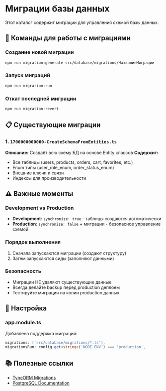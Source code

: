 # Миграции базы данных

Этот каталог содержит миграции для управления схемой базы данных.

## 🚀 Команды для работы с миграциями

### Создание новой миграции
```bash
npm run migration:generate src/database/migrations/НазваниеМиграции
```

### Запуск миграций
```bash
npm run migration:run
```

### Откат последней миграции
```bash
npm run migration:revert
```

## 📋 Существующие миграции

### 1. `1700000000000-CreateSchemaFromEntities.ts`
**Описание:** Создаёт всю схему БД на основе Entity классов
**Содержит:**
- Все таблицы (users, products, orders, cart, favorites, etc.)
- Enum типы (user_role_enum, order_status_enum)
- Внешние ключи и связи
- Индексы для производительности

## ⚠️ Важные моменты

### Development vs Production
- **Development**: `synchronize: true` - таблицы создаются автоматически
- **Production**: `synchronize: false` + миграции - безопасное управление схемой

### Порядок выполнения
1. Сначала запускаются миграции (создают структуру)
2. Затем запускаются сиды (заполняют данными)

### Безопасность
- Миграции НЕ удаляют существующие данные
- Всегда делайте backup перед production деплоем
- Тестируйте миграции на копии production данных

## 🔧 Настройка

### app.module.ts
Добавлена поддержка миграций:
```typescript
migrations: ['src/database/migrations/*.ts'],
migrationsRun: config.get<string>('NODE_ENV') === 'production',
```

## 📚 Полезные ссылки

- [TypeORM Migrations](https://typeorm.io/migrations)
- [PostgreSQL Documentation](https://www.postgresql.org/docs/)
